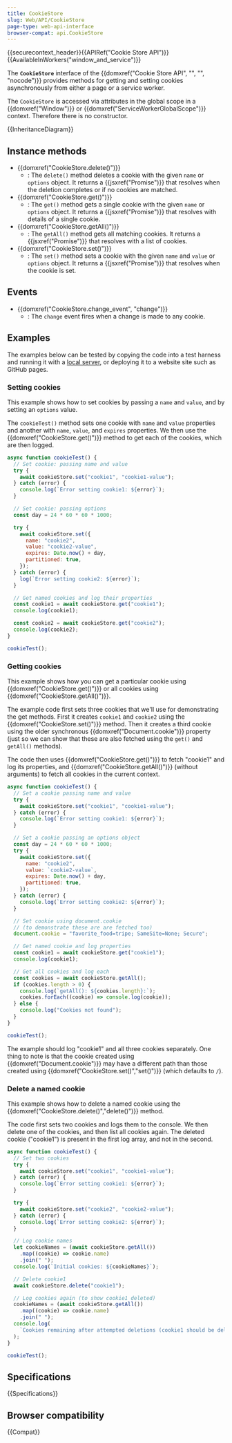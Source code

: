 ```yaml
---
title: CookieStore
slug: Web/API/CookieStore
page-type: web-api-interface
browser-compat: api.CookieStore
---
```


{{securecontext_header}}{{APIRef("Cookie Store API")}}{{AvailableInWorkers("window_and_service")}}

The **`CookieStore`** interface of the {{domxref("Cookie Store API", "", "", "nocode")}} provides methods for getting and setting cookies asynchronously from either a page or a service worker.

The `CookieStore` is accessed via attributes in the global scope in a {{domxref("Window")}} or {{domxref("ServiceWorkerGlobalScope")}} context. Therefore there is no constructor.

{{InheritanceDiagram}}

## Instance methods

- {{domxref("CookieStore.delete()")}}
  - : The `delete()` method deletes a cookie with the given `name` or `options` object.
    It returns a {{jsxref("Promise")}} that resolves when the deletion completes or if no cookies are matched.
- {{domxref("CookieStore.get()")}}
  - : The `get()` method gets a single cookie with the given `name` or `options` object.
    It returns a {{jsxref("Promise")}} that resolves with details of a single cookie.
- {{domxref("CookieStore.getAll()")}}
  - : The `getAll()` method gets all matching cookies.
    It returns a {{jsxref("Promise")}} that resolves with a list of cookies.
- {{domxref("CookieStore.set()")}}
  - : The `set()` method sets a cookie with the given `name` and `value` or `options` object.
    It returns a {{jsxref("Promise")}} that resolves when the cookie is set.

## Events

- {{domxref("CookieStore.change_event", "change")}}
  - : The `change` event fires when a change is made to any cookie.

## Examples

The examples below can be tested by copying the code into a test harness and running it with a [local server](/en-US/docs/Learn_web_development/Howto/Tools_and_setup/set_up_a_local_testing_server), or deploying it to a website site such as GitHub pages.

<!-- The examples don't work as live examples in MDN environment (due to unknown errors) -->

### Setting cookies

This example shows how to set cookies by passing a `name` and `value`, and by setting an `options` value.

The `cookieTest()` method sets one cookie with `name` and `value` properties and another with `name`, `value`, and `expires` properties.
We then use the {{domxref("CookieStore.get()")}} method to get each of the cookies, which are then logged.

```js
async function cookieTest() {
  // Set cookie: passing name and value
  try {
    await cookieStore.set("cookie1", "cookie1-value");
  } catch (error) {
    console.log(`Error setting cookie1: ${error}`);
  }

  // Set cookie: passing options
  const day = 24 * 60 * 60 * 1000;

  try {
    await cookieStore.set({
      name: "cookie2",
      value: "cookie2-value",
      expires: Date.now() + day,
      partitioned: true,
    });
  } catch (error) {
    log(`Error setting cookie2: ${error}`);
  }

  // Get named cookies and log their properties
  const cookie1 = await cookieStore.get("cookie1");
  console.log(cookie1);

  const cookie2 = await cookieStore.get("cookie2");
  console.log(cookie2);
}

cookieTest();
```

### Getting cookies

This example shows how you can get a particular cookie using {{domxref("CookieStore.get()")}} or all cookies using {{domxref("CookieStore.getAll()")}}.

The example code first sets three cookies that we'll use for demonstrating the get methods.
First it creates `cookie1` and `cookie2` using the {{domxref("CookieStore.set()")}} method.
Then it creates a third cookie using the older synchronous {{domxref("Document.cookie")}} property (just so we can show that these are also fetched using the `get()` and `getAll()` methods).

The code then uses {{domxref("CookieStore.get()")}} to fetch "cookie1" and log its properties, and {{domxref("CookieStore.getAll()")}} (without arguments) to fetch all cookies in the current context.

```js
async function cookieTest() {
  // Set a cookie passing name and value
  try {
    await cookieStore.set("cookie1", "cookie1-value");
  } catch (error) {
    console.log(`Error setting cookie1: ${error}`);
  }

  // Set a cookie passing an options object
  const day = 24 * 60 * 60 * 1000;
  try {
    await cookieStore.set({
      name: "cookie2",
      value: `cookie2-value`,
      expires: Date.now() + day,
      partitioned: true,
    });
  } catch (error) {
    console.log(`Error setting cookie2: ${error}`);
  }

  // Set cookie using document.cookie
  // (to demonstrate these are are fetched too)
  document.cookie = "favorite_food=tripe; SameSite=None; Secure";

  // Get named cookie and log properties
  const cookie1 = await cookieStore.get("cookie1");
  console.log(cookie1);

  // Get all cookies and log each
  const cookies = await cookieStore.getAll();
  if (cookies.length > 0) {
    console.log(`getAll(): ${cookies.length}:`);
    cookies.forEach((cookie) => console.log(cookie));
  } else {
    console.log("Cookies not found");
  }
}

cookieTest();
```

The example should log "cookie1" and all three cookies separately.
One thing to note is that the cookie created using {{domxref("Document.cookie")}} may have a different path than those created using {{domxref("CookieStore.set()","set()")}} (which defaults to `/`).

### Delete a named cookie

This example shows how to delete a named cookie using the {{domxref("CookieStore.delete()","delete()")}} method.

The code first sets two cookies and logs them to the console.
We then delete one of the cookies, and then list all cookies again.
The deleted cookie ("cookie1") is present in the first log array, and not in the second.

```js
async function cookieTest() {
  // Set two cookies
  try {
    await cookieStore.set("cookie1", "cookie1-value");
  } catch (error) {
    console.log(`Error setting cookie1: ${error}`);
  }

  try {
    await cookieStore.set("cookie2", "cookie2-value");
  } catch (error) {
    console.log(`Error setting cookie2: ${error}`);
  }

  // Log cookie names
  let cookieNames = (await cookieStore.getAll())
    .map((cookie) => cookie.name)
    .join(" ");
  console.log(`Initial cookies: ${cookieNames}`);

  // Delete cookie1
  await cookieStore.delete("cookie1");

  // Log cookies again (to show cookie1 deleted)
  cookieNames = (await cookieStore.getAll())
    .map((cookie) => cookie.name)
    .join(" ");
  console.log(
    `Cookies remaining after attempted deletions (cookie1 should be deleted): ${cookieNames}`,
  );
}

cookieTest();
```

## Specifications

{{Specifications}}

## Browser compatibility

{{Compat}}

